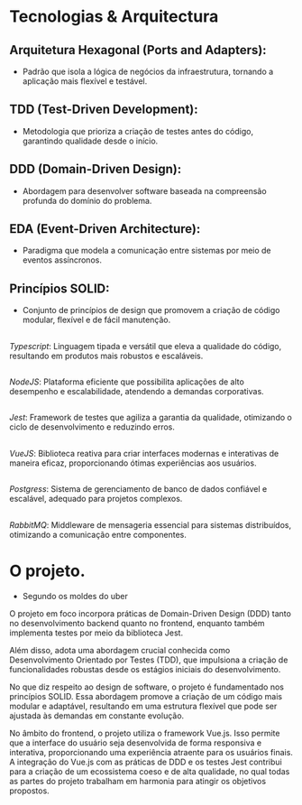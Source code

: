 # Tecnologias & Arquitectura

## Arquitetura Hexagonal (Ports and Adapters): 
   * Padrão que isola a lógica de negócios da infraestrutura, tornando a aplicação mais flexível e testável.

## TDD (Test-Driven Development): 
  * Metodologia que prioriza a criação de testes antes do código, garantindo qualidade desde o início.

## DDD (Domain-Driven Design): 
  * Abordagem para desenvolver software baseada na compreensão profunda do domínio do problema.

## EDA (Event-Driven Architecture): 
  * Paradigma que modela a comunicação entre sistemas por meio de eventos assíncronos.

## Princípios SOLID: 
  * Conjunto de princípios de design que promovem a criação de código modular, flexível e de fácil manutenção.

##

*Typescript*: Linguagem tipada e versátil que eleva a qualidade do código, resultando em produtos mais robustos e escaláveis.
##
*NodeJS*: Plataforma eficiente que possibilita aplicações de alto desempenho e escalabilidade, atendendo a demandas corporativas.
##
*Jest*: Framework de testes que agiliza a garantia da qualidade, otimizando o ciclo de desenvolvimento e reduzindo erros.
##
*VueJS*: Biblioteca reativa para criar interfaces modernas e interativas de maneira eficaz, proporcionando ótimas experiências aos usuários.
##
*Postgress*: Sistema de gerenciamento de banco de dados confiável e escalável, adequado para projetos complexos.
##
*RabbitMQ*: Middleware de mensageria essencial para sistemas distribuídos, otimizando a comunicação entre componentes.
##

# O projeto.
* Segundo os moldes do uber

O projeto em foco incorpora práticas de Domain-Driven Design (DDD) tanto no
desenvolvimento backend quanto no frontend, enquanto também implementa testes
por meio da biblioteca Jest.
 
Além disso, adota uma abordagem crucial conhecida
como Desenvolvimento Orientado por Testes (TDD), que impulsiona a criação de
funcionalidades robustas desde os estágios iniciais do desenvolvimento.

No que diz respeito ao design de software, o projeto é fundamentado nos
princípios SOLID. Essa abordagem promove a criação de um código mais modular e
adaptável, resultando em uma estrutura flexível que pode ser ajustada às
demandas em constante evolução.

No âmbito do frontend, o projeto utiliza o framework Vue.js. Isso permite que a
interface do usuário seja desenvolvida de forma responsiva e interativa,
proporcionando uma experiência atraente para os usuários finais. 
A integração do Vue.js com as práticas de DDD e os testes Jest contribui para a criação de um
ecossistema coeso e de alta qualidade, no qual todas as partes do projeto
trabalham em harmonia para atingir os objetivos propostos.
